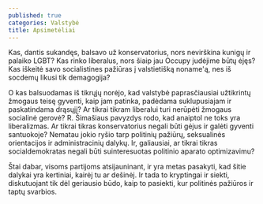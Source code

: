 ```yaml
---
published: true
categories: Valstybė
title: Apsimetėliai
---
```

Kas, dantis sukandęs, balsavo už konservatorius, nors nevirškina kunigų ir palaiko LGBT? Kas rinko liberalus, nors šiaip jau Occupy judėjime būtų ėjęs? Kas iškeitė savo socialistines pažiūras į valstietišką noname'ą, nes iš socdemų likusi tik demagogija?

O kas balsuodamas iš tikrųjų norėjo, kad valstybė paprasčiausiai užtikrintų žmogaus teisę gyventi, kaip jam patinka, padėdama suklupusiajam ir paskatindama drąsųjį? Ar tikrai tikram liberalui turi nerūpėti žmogaus socialinė gerovė? R. Šimašiaus pavyzdys rodo, kad anaiptol ne toks yra liberalizmas. Ar tikrai tikras konservatorius negali būti gėjus ir galėti gyventi santuokoje? Nematau jokio ryšio tarp politinių pažiūrų, seksualinės orientacijos ir administracinių dalykų. Ir, galiausiai, ar tikrai tikras socialdemokratas negali būti suinteresuotas politinio aparato optimizavimu? 

Štai dabar, visoms partijoms atsijauninant, ir yra metas pasakyti, kad šitie dalykai yra kertiniai, kairėj tu ar dešinėj. Ir tada to kryptingai ir siekti, diskutuojant tik dėl geriausio būdo, kaip to pasiekti, kur politinės pažiūros ir taptų svarbios.